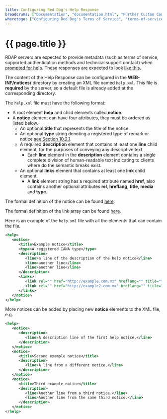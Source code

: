 ```yaml
---
title: Configuring Red Dog's Help Response
breadcrums: ["Documentation", "documentation.html", "Further Custom Configuration", "documentation.html#further-custom-configuration"]
wheretogo: ["Configuring Red Dog's Terms of Service", "terms-of-service.html"]
---
```


# {{ page.title }}

RDAP servers are expected to provide metadata (such as terms of service, supported authentication methods and technical support contact) when [prompted for help](http://tools.ietf.org/html/rfc7482#section-3.1.6 "Help Path Segment Specification"). These responses are expected to look [like this](https://tools.ietf.org/html/rfc7483#section-7).

The content of the Help Response can be configured in the **WEB-INF/notices/** directory by creating an XML file named `help.xml`. This file is **required** by the server, so a default file is already added at the corresponding directory.

The `help.xml` file must have the following format:

- A root element **help** and child elements called **notice**.
- A **notice** element can have four attributes, they must be ordered as listed below.
	- An optional **title** that represents the title of the notice.
	- An optional **type** string denoting a registered type of remark or notice [see Section 10.2.1](https://tools.ietf.org/html/rfc7483#section-10.2.1).
	- A required **description** element that contains at least one **line** child element, for the purposes of conveying any descriptive text.
		- Each **line** element in the **description** element contains a single complete division of human-readable text indicating to clients where do the semantic breaks exist.
	- An optional **links** element that contains at least one **link** child element.
		- A **link** element string has a required attribute named **href**, also contains another optional attributes **rel**, **hreflang**, **title**, **media** and **type**.
	
The formal definition of the notice can be found [here](https://tools.ietf.org/html/rfc7483#section-4.3 "Notices").
	
The formal definition of the link array can be found [here](https://tools.ietf.org/html/rfc7483#section-4.2 "Links").

Here is an example of the `help.xml` file with all the elements that can contain the file.

```xml
<help>
   <notice>
      <title>Example notice</title>
      <type>A registered IANA type</type>
      <description>
         <line>a line of the description of the help notice</line>
         <line>another line</line>
         <line>another line</line>
      </description>
      <links>
         <link rel="" href="http://example.com.mx" hreflang="" title="" media="" type="">http://example.com.mx</link>
         <link rel="" href="http://example2.com.mx" hreflang="" title="" media="" type="">http://example2.com.mx</link>
      </links>
   </notice>
</help>
```

More notices can be added by placing new **notice** elements to the XML file, e.g.

```xml
<help>
   <notice>
      <description>
         <line>A description line of the first help notice.</line>
      </description>
   </notice>
   <notice>
      <title>Second example notice</title>
      <description>
         <line>A line from a different notice.</line>
      </description>
   </notice>
   <notice>
      <title>Third example notice</title>
      <description>
         <line>Another line from a third notice.</line>
         <line>Another line from the same third notice.</line>
      </description>
   </notice>
</help>
```
